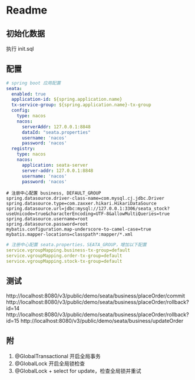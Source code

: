 # Readme

## 初始化数据
执行 init.sql

## 配置
```yaml
# spring boot 应用配置
seata:
  enabled: true
  application-id: ${spring.application.name}
  tx-service-group: ${spring.application.name}-tx-group
  config:
    type: nacos
    nacos:
      serverAddr: 127.0.0.1:8848
      dataId: "seata.properties"
      username: 'nacos'
      password: 'nacos'
  registry:
    type: nacos
    nacos:
      application: seata-server
      server-addr: 127.0.0.1:8848
      username: 'nacos'
      password: 'nacos'
```
```properties
# 注册中心配置 business, DEFAULT_GROUP
spring.datasource.driver-class-name=com.mysql.cj.jdbc.Driver
spring.datasource.type=com.zaxxer.hikari.HikariDataSource
spring.datasource.url=jdbc:mysql://127.0.0.1:3306/seata_stock?useUnicode=true&characterEncoding=UTF-8&allowMultiQueries=true
spring.datasource.username=root
spring.datasource.password=root
mybatis.configuration.map-underscore-to-camel-case=true
mybatis.mapper-locations=classpath*:mapper/*.xml
```
```yaml
# 注册中心配置 seata.properties，SEATA_GROUP，增加以下配置
service.vgroupMapping.business-tx-group=default
service.vgroupMapping.order-tx-group=default
service.vgroupMapping.stock-tx-group=default
```

## 测试
http://localhost:8080/v3/public/demo/seata/business/placeOrder/commit
http://localhost:8080/v3/public/demo/seata/business/placeOrder/rollback?id=14
http://localhost:8080/v3/public/demo/seata/business/placeOrder/rollback?id=15
http://localhost:8080/v3/public/demo/seata/business/updateOrder

## 附
1. @GlobalTransactional 开启全局事务
2. @GlobalLock 开启全局锁检查
3. @GlobalLock + select for update，检查全局锁并重试